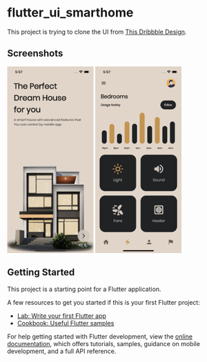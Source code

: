 # flutter_ui_smarthome

This project is trying to clone the UI from [This Dribbble Design](https://dribbble.com/shots/15667376-Smart-Home-Mobile-App-Design/attachments/7462262?mode=media).

## Screenshots

<!-- ![Welcome Page](/scmac reenshot_1.png) -->
<!-- ![Dashboard Page](/screenshot_2.png) -->

<img src="/screenshot_1.png" width="200">
<img src="/screenshot_2.png" width="200">

## Getting Started

This project is a starting point for a Flutter application.

A few resources to get you started if this is your first Flutter project:

- [Lab: Write your first Flutter app](https://docs.flutter.dev/get-started/codelab)
- [Cookbook: Useful Flutter samples](https://docs.flutter.dev/cookbook)

For help getting started with Flutter development, view the
[online documentation](https://docs.flutter.dev/), which offers tutorials,
samples, guidance on mobile development, and a full API reference.
